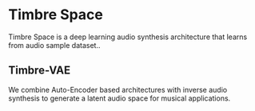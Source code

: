 # Timbre Space

Timbre Space is a deep learning audio synthesis architecture that learns from audio sample dataset.. 

## Timbre-VAE
We combine Auto-Encoder based architectures with inverse audio synthesis to generate a latent audio space for musical applications.